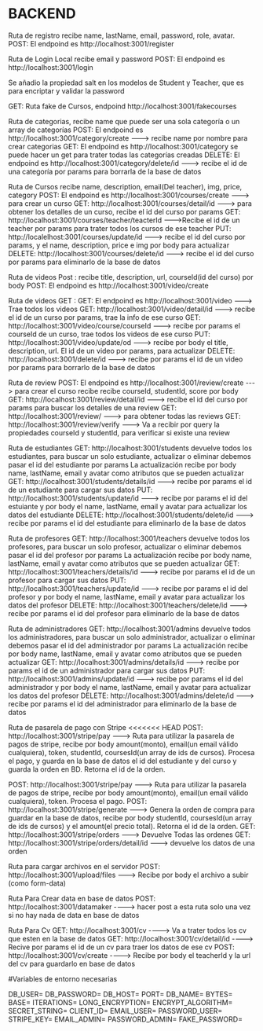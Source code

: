# BACKEND

Ruta de registro recibe  name, lastName, email, password, role, avatar.
POST: El endpoind es http://localhost:3001/register

Ruta de Login Local recibe email y password
POST: El endpoind es http://localhost:3001/login

Se añadio la propiedad salt en los modelos de Student y Teacher, que es para encriptar y validar la password

GET: Ruta fake de Cursos, endpoind http://localhost:3001/fakecourses

Ruta de categorias, recibe name que puede ser una sola categoría o un array de categorías
POST: El endpoind es http://localhost:3001/category/create ---> recibe name por nombre para crear categorias
GET: El endpoind es http://localhost:3001/category se puede hacer un get para trater todas las categorías creadas
DELETE: El endpoind es http://localhost:3001/category/delete/id ---> recibe el id de una categoría por params para borrarla de la base de datos

Ruta de Cursos recibe name, description, email(Del teacher), img, price, category
POST: El endpoind es http://localhost:3001/courses/create ---> para crear un curso
GET: http://localhost:3001/courses/detail/id ---> para obtener los detalles de un curso, recibe el id del curso por params
GET: http://localhost:3001/courses/teacher/teacterId --->Recibe el id de un teacher por params para trater todos los cursos de ese teacher
PUT: http://localelhost:3001/courses/update/id ---> recibe el id del curso por params, y el name, description, price e img por body para actualizar
DELETE: http://localhost:3001/courses/delete/id ---> recibe el id del curso por params para eliminarlo de la base de datos

Ruta de videos  Post : recibe title, description, url, courseId(id del curso) por body
POST: El endpoind es http://localhost:3001/video/create

Ruta de videos GET :
GET: El endpoind es http://localhost:3001/video ---> Trae todos los videos
GET: http://localhost:3001/video/detail/id ---> recibe el id de un curso por params, trae la info de ese curso
GET: http://localhost:3001/video/course/courseId ---> recibe por params el courseId de un curso, trae todos los videos de ese curso
PUT: http://localhost:3001/video/update/od ---> recibe por body el title, description, url. El id de un video por params, para actualizar
DELETE: http://localhost:3001/delete/id ---> recibe por params el id de un video por params para borrarlo de la base de datos

Ruta de review
POST: El endpoind es http://localhost:3001/review/create ---> para crear el curso recibe recibe courseId, studentId, score por body
GET: http://localhost:3001/review/detail/id ---> recibe el id del curso por params para buscar los detalles de una review
GET: http://localhost:3001/review/ ---> para obtener todas las reviews
GET: http://localhost:3001/review/verify ---> Va a recibir por query la propiedades courseId y studentId, para verificar si existe una review


Ruta de estudiantes
GET: http://localhost:3001/students devuelve todos los estudiantes, para buscar un solo estudiante, actualizar o eliminar debemos pasar el id del estudiante por params
La actualización recibe por body name, lastName, email y avatar como atributos que se pueden actualizar
GET: http://localhost:3001/students/details/id ---> recibe por params  el id de un estudiante para cargar sus datos
PUT: http://localhost:3001/students/update/id ---> recibe por params el id del estuiante y por body el name, lastName, email y avatar para actualizar los datos del estudiante
DELETE: http://localhost:3001/students/delete/id ---> recibe por params el id del estudiante para eliminarlo de la base de datos


Ruta de profesores
GET: http://localhost:3001/teachers devuelve todos los profesores, para buscar un solo profesor, actualizar o eliminar debemos pasar el id del profesor por params
La actualización recibe por body name, lastName, email y avatar como atributos que se pueden actualizar
GET: http://localhost:3001/teachers/details/id ---> recibe por params  el id de un profesor para cargar sus datos
PUT: http://localhost:3001/teachers/update/id ---> recibe por params el id del profesor y por body el name, lastName, email y avatar para actualizar los datos del profesor
DELETE: http://localhost:3001/teachers/delete/id ---> recibe por params el id del profesor para eliminarlo de la base de datos

Ruta de administradores
GET: http://localhost:3001/admins devuelve todos los administradores, para buscar un solo administrador, actualizar o eliminar debemos pasar el id del administrador por params
La actualización recibe por body name, lastName, email y avatar como atributos que se pueden actualizar
GET: http://localhost:3001/admins/details/id ---> recibe por params  el id de un administrador para cargar sus datos
PUT: http://localhost:3001/admins/update/id ---> recibe por params el id del administrador y por body el name, lastName, email y avatar para actualizar los datos del profesor
DELETE: http://localhost:3001/admins/delete/id ---> recibe por params el id del administrador para eliminarlo de la base de datos

Ruta de pasarela de pago con Stripe
<<<<<<< HEAD
POST: http://localhost:3001/stripe/pay ---> Ruta para utilizar la pasarela de pagos de stripe, recibe por body amount(monto), email(un email válido cualquiera), token, studentId, coursesId(un array de ids de cursos). Procesa el pago, y guarda en la base de datos el id del estudiante y del curso y guarda la orden en BD. Retorna el id de la orden.

POST: http://localhost:3001/stripe/pay ---> Ruta para utilizar la pasarela de pagos de stripe, recibe por body amount(monto), email(un email válido cualquiera), token. Procesa el pago.
POST: http://localhost:3001/stripe/generate ---> Genera la orden de compra para guardar en la base de datos, recibe por body studentId, coursesId(un array de ids de cursos) y el amount(el precio total). Retorna el id de la orden.
GET: http://localhost:3001/stripe/orders ---> Devuelve Todas las ordenes
GET: http://localhost:3001/stripe/orders/detail/id ---> devuelve los datos de una orden

Ruta para cargar archivos en el servidor
POST: http://localhost:3001/upload/files ---> Recibe por body el archivo a subir (como form-data)

Ruta Para Crear data en base de datos
POST: http://localhost:3001/datamaker ----> hacer post a esta ruta solo una vez si no hay nada de data en base de datos

Ruta Para Cv
GET: http://localhost:3001/cv ----> Va a trater todos los cv que esten en la base de datos
GET: http://localhost:3001/cv/detail/id ----> Recive por params el id de un cv para traer los datos de ese cv
POST: http://localhost:3001/cv/create ----> Recibe por body el teacherId y la url del cv para guardarlo en base de datos


#Variables de entorno necesarias

DB_USER=
DB_PASSWORD=
DB_HOST=
PORT=
DB_NAME=
BYTES=
BASE=
ITERATIONS=
LONG_ENCRYPTION=
ENCRYPT_ALGORITHM=
SECRET_STRING=
CLIENT_ID=
EMAIL_USER=
PASSWORD_USER=
STRIPE_KEY=
EMAIL_ADMIN=
PASSWORD_ADMIN=
FAKE_PASSWORD=
